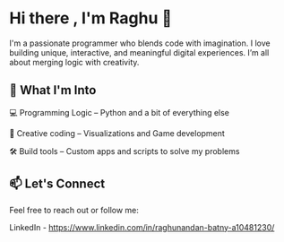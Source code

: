# Hi there , I'm Raghu 👋
I'm a passionate programmer who blends code with imagination. I love building unique, interactive, and meaningful digital experiences. I’m all about merging logic with creativity.



## 🧠 What I'm Into
💻 Programming Logic – Python and a bit of everything else

🚀 Creative coding – Visualizations and Game development

🛠️ Build tools – Custom apps and scripts to solve my problems


## 📫 Let's Connect
Feel free to reach out or follow me:

LinkedIn - https://www.linkedin.com/in/raghunandan-batny-a10481230/
